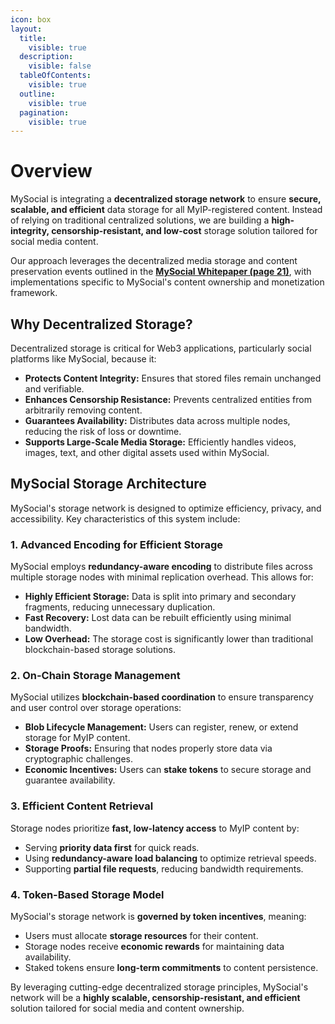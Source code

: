 ```yaml
---
icon: box
layout:
  title:
    visible: true
  description:
    visible: false
  tableOfContents:
    visible: true
  outline:
    visible: true
  pagination:
    visible: true
---
```


# Overview

MySocial is integrating a **decentralized storage network** to ensure **secure, scalable, and efficient** data storage for all MyIP-registered content. Instead of relying on traditional centralized solutions, we are building a **high-integrity, censorship-resistant, and low-cost** storage solution tailored for social media content.

Our approach leverages the decentralized media storage and content preservation events outlined in the **[MySocial Whitepaper (page 21)](https://www.mysocial.network/MySocial.pdf)**, with implementations specific to MySocial's content ownership and monetization framework.

## Why Decentralized Storage?

Decentralized storage is critical for Web3 applications, particularly social platforms like MySocial, because it:
- **Protects Content Integrity:** Ensures that stored files remain unchanged and verifiable.
- **Enhances Censorship Resistance:** Prevents centralized entities from arbitrarily removing content.
- **Guarantees Availability:** Distributes data across multiple nodes, reducing the risk of loss or downtime.
- **Supports Large-Scale Media Storage:** Efficiently handles videos, images, text, and other digital assets used within MySocial.

## MySocial Storage Architecture

MySocial's storage network is designed to optimize efficiency, privacy, and accessibility. Key characteristics of this system include:

### **1. Advanced Encoding for Efficient Storage**
MySocial employs **redundancy-aware encoding** to distribute files across multiple storage nodes with minimal replication overhead. This allows for:
- **Highly Efficient Storage:** Data is split into primary and secondary fragments, reducing unnecessary duplication.
- **Fast Recovery:** Lost data can be rebuilt efficiently using minimal bandwidth.
- **Low Overhead:** The storage cost is significantly lower than traditional blockchain-based storage solutions.

### **2. On-Chain Storage Management**
MySocial utilizes **blockchain-based coordination** to ensure transparency and user control over storage operations:
- **Blob Lifecycle Management:** Users can register, renew, or extend storage for MyIP content.
- **Storage Proofs:** Ensuring that nodes properly store data via cryptographic challenges.
- **Economic Incentives:** Users can **stake tokens** to secure storage and guarantee availability.

### **3. Efficient Content Retrieval**
Storage nodes prioritize **fast, low-latency access** to MyIP content by:
- Serving **priority data first** for quick reads.
- Using **redundancy-aware load balancing** to optimize retrieval speeds.
- Supporting **partial file requests**, reducing bandwidth requirements.

### **4. Token-Based Storage Model**
MySocial's storage network is **governed by token incentives**, meaning:
- Users must allocate **storage resources** for their content.
- Storage nodes receive **economic rewards** for maintaining data availability.
- Staked tokens ensure **long-term commitments** to content persistence.

By leveraging cutting-edge decentralized storage principles, MySocial's network will be a **highly scalable, censorship-resistant, and efficient** solution tailored for social media and content ownership.